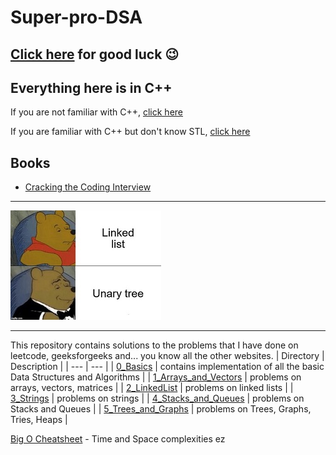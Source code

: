 
# Super-pro-DSA

## [Click here](https://www.youtube.com/watch?v=dQw4w9WgXcQ) for good luck :wink:

## Everything here is in C++

If you are not familiar with C++, [click here](https://github.com/jwasham/coding-interview-university/blob/main/extras/cheat%20sheets/Cpp_reference.pdf)

If you are familiar with C++ but don't know STL, [click here](https://medium.com/logicalbee/c-stl-algorithms-cheat-sheet-d92f986abe14)

## Books
- [Cracking the Coding Interview](https://www.crackingthecodinginterview.com/)

---

![practice_on_leetcode.jpg](Resources/meme.jpg "Instead of looking at this meme, invest your time in practicing on leetcode")

---

This repository contains solutions to the problems that I have done on leetcode, geeksforgeeks and... you know all the other websites.
| Directory | Description |
| ---       | ---         |
| [0_Basics](https://github.com/akormous/super-pro-dsa/tree/master/0_Basics) | contains implementation of all the basic Data Structures and Algorithms |
| [1_Arrays_and_Vectors](https://github.com/akormous/super-pro-dsa/tree/master/1_Arrays_and_Vectors) | problems on arrays, vectors, matrices |
| [2_LinkedList](https://github.com/akormous/super-pro-dsa/tree/master/2_LinkedList) | problems on linked lists |
| [3_Strings](https://github.com/akormous/super-pro-dsa/tree/master/3_Strings) | problems on strings |
| [4_Stacks_and_Queues](https://github.com/akormous/super-pro-dsa/tree/master/4_Stacks_and_Queues) | problems on Stacks and Queues |
| [5_Trees_and_Graphs](https://github.com/akormous/super-pro-dsa/tree/master/5_Trees_and_Graphs) | problems on Trees, Graphs, Tries, Heaps |

[Big O Cheatsheet](https://medium.com/logicalbee/c-stl-algorithms-cheat-sheet-d92f986abe14) - Time and Space complexities ez

